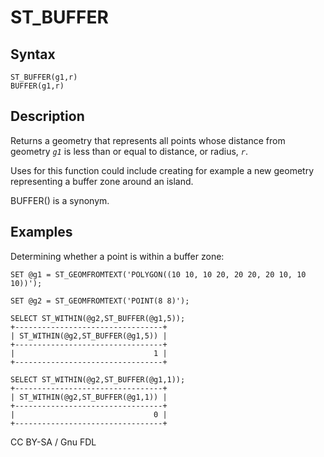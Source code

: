 
# ST_BUFFER

## Syntax


```
ST_BUFFER(g1,r)
BUFFER(g1,r)
```

## Description


Returns a geometry that represents all points whose distance from geometry *`g1`* is less than or equal to distance, or radius, *`r`*.


Uses for this function could include creating for example a new geometry representing a buffer zone around an island.


BUFFER() is a synonym.


## Examples


Determining whether a point is within a buffer zone:


```
SET @g1 = ST_GEOMFROMTEXT('POLYGON((10 10, 10 20, 20 20, 20 10, 10 10))');

SET @g2 = ST_GEOMFROMTEXT('POINT(8 8)');

SELECT ST_WITHIN(@g2,ST_BUFFER(@g1,5));
+---------------------------------+
| ST_WITHIN(@g2,ST_BUFFER(@g1,5)) |
+---------------------------------+
|                               1 |
+---------------------------------+

SELECT ST_WITHIN(@g2,ST_BUFFER(@g1,1));
+---------------------------------+
| ST_WITHIN(@g2,ST_BUFFER(@g1,1)) |
+---------------------------------+
|                               0 |
+---------------------------------+
```


CC BY-SA / Gnu FDL

